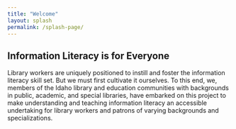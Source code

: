 ```yaml
---
title: "Welcome"
layout: splash
permalink: /splash-page/
---
```


## Information Literacy **is** for Everyone  

Library workers are uniquely positioned to instill and foster the information literacy skill set. But we must first cultivate it ourselves. To this end, we, members of the Idaho library and education communities with backgrounds in public, academic, and special libraries, have embarked on this project to make understanding and teaching information literacy an accessible undertaking for library workers and patrons of varying backgrounds and specializations.

